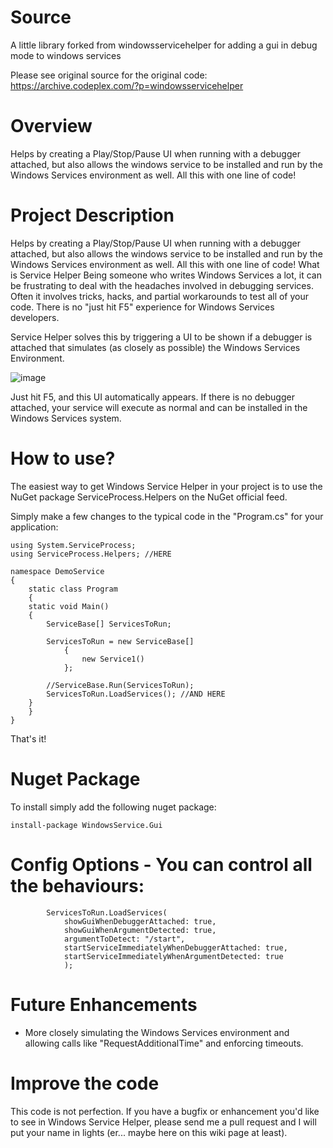 # Source 

A little library forked from windowsservicehelper for adding a gui in debug mode to windows services

Please see original source for the original code: https://archive.codeplex.com/?p=windowsservicehelper

# Overview 

Helps by creating a Play/Stop/Pause UI when running with a debugger attached, but also allows the windows service to be installed and run by the Windows Services environment as well. All this with one line of code!

# Project Description

Helps by creating a Play/Stop/Pause UI when running with a debugger attached, but also allows the windows service to be installed and run by the Windows Services environment as well. All this with one line of code!
What is Service Helper
Being someone who writes Windows Services a lot, it can be frustrating to deal with the headaches involved in debugging services. Often it involves tricks, hacks, and partial workarounds to test all of your code. There is no "just hit F5" experience for Windows Services developers.

Service Helper solves this by triggering a UI to be shown if a debugger is attached that simulates (as closely as possible) the Windows Services Environment.

![image](https://user-images.githubusercontent.com/5477547/46771760-8dcf0580-cd51-11e8-8310-6dd6c1131a67.png)

Just hit F5, and this UI automatically appears. If there is no debugger attached, your service will execute as normal and can be installed in the Windows Services system.

# How to use?

The easiest way to get Windows Service Helper in your project is to use the NuGet package ServiceProcess.Helpers on the NuGet official feed.

Simply make a few changes to the typical code in the "Program.cs" for your application:

	using System.ServiceProcess;
	using ServiceProcess.Helpers; //HERE

	namespace DemoService
	{
	    static class Program
	    {
		static void Main()
		{
		    ServiceBase[] ServicesToRun;

		    ServicesToRun = new ServiceBase[] 
				{ 
					new Service1() 
				};

		    //ServiceBase.Run(ServicesToRun);
		    ServicesToRun.LoadServices(); //AND HERE
		}
	    }
	}


That's it!

# Nuget Package

To install simply add the following nuget package:

    install-package WindowsService.Gui
    
# Config Options - You can control all the behaviours:

            ServicesToRun.LoadServices(
                showGuiWhenDebuggerAttached: true, 
                showGuiWhenArgumentDetected: true, 
                argumentToDetect: "/start", 
                startServiceImmediatelyWhenDebuggerAttached: true,
                startServiceImmediatelyWhenArgumentDetected: true
                );

# Future Enhancements

* More closely simulating the Windows Services environment and allowing calls like "RequestAdditionalTime" and enforcing timeouts.

# Improve the code

This code is not perfection. If you have a bugfix or enhancement you'd like to see in Windows Service Helper, please send me a pull request and I will put your name in lights (er... maybe here on this wiki page at least).
